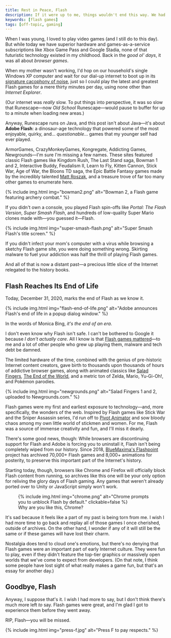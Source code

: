 ```yaml
---
title: Rest in Peace, Flash
description: If it were up to me, things wouldn't end this way. We had some great times together, but now it's time to say goodbye.
keywords: [flash games]
tags: [off-topic, gaming]
---
```


When I was young, I loved to play video games (and I still do to this day). But while today we have superior hardware and games-as-a-service subscriptions like Xbox Game Pass and Google Stadia, none of that futuristic technology existed in my childhood. Back in the *good ol' days*, it was all about *browser games*.

When my mother wasn't working, I'd hop on our household's single Windows XP computer and wait for our dial-up internet to boot up in its [signature cacophony of noise](https://www.metafilter.com/116577/Pshhhkkkkkkrrrrkakingkakingkakingtshchchchchchchchcchdingdingding), just so I could play the latest and greatest Flash games for a mere thirty minutes per day, using none other than *Internet Explorer*.

(Our internet was *really* slow. To put things into perspective, it was so slow that Runescape—now *Old School* Runescape—would pause to buffer for up to a minute when loading new areas.)

Anyway, Runescape runs on Java, and this post isn't about Java—it's about **Adobe Flash**: a dinosaur-age technology that powered some of the most enjoyable, quirky, and... *questionable*... games that my younger self had ever played.

ArmorGames, CrazyMonkeyGames, Kongregate, Addicting Games, Newgrounds—I'm sure I'm missing a few names. These sites featured classic Flash games like Kingdom Rush, The Last Stand saga, Bowman 1 and 2, Interactive Buddy, Feudalism II, Learn to Fly, Kitten Cannon, Stick War, Age of War, the Bloons TD saga, the Epic Battle Fantasy games made by the incredibly talented [Matt Roszak](http://kupogames.com/), and a treasure trove of far too many other games to enumerate here.

{% include img.html img="bowman2.png" alt="Bowman 2, a Flash game featuring archery combat." %}

If you didn't own a console, you played Flash spin-offs like *Portal: The Flash Version*, *Super Smash Flash*, and hundreds of low-quality Super Mario clones made with—you guessed it—Flash.

{% include img.html img="super-smash-flash.png" alt="Super Smash Flash's title screen." %}

If you didn't infect your mom's computer with a virus while browsing a sketchy Flash game site, you were doing something wrong. Skirting malware to fuel your addiction was half the thrill of playing Flash games.

And all of that is now a distant past—a precious little slice of the Internet relegated to the history books.

## Flash Reaches Its End of Life

Today, December 31, 2020, marks the end of Flash as we know it.

{% include img.html img="flash-end-of-life.png" alt="Adobe announces Flash's end of life in a popup dialog window." %}

In the words of Monica Bing, *it's the end of an era*.

I don't even know why Flash isn't safe. I can't be bothered to Google it because *I don't actually care*. All I know is that [Flash games mattered](https://www.youtube.com/watch?v=uhvey_FjtXA&list=LLIvgyoCCJ-3sfBhVqQhT8DA&index=101)—to me and a lot of other people who grew up playing them, malware and tech debt be damned.

The limited hardware of the time, combined with the genius of pre-historic Internet content creators, gave birth to thousands upon thousands of hours of addictive browser games, along with animated classics like [Salad Fingers](https://www.youtube.com/watch?v=M3iOROuTuMA), [The End of the World](https://www.youtube.com/watch?v=kCpjgl2baLs), and a metric ton of Zelda, Mario, Yu-Gi-Oh!, and Pokémon parodies.

{% include img.html img="newgrounds.png" alt="Salad Fingers 1 and 2, uploaded to Newgrounds.com." %}

Flash games were my first and earliest exposure to technology—and, more specifically, the wonders of the web. Inspired by Flash games like Stick War and the Sniper Assassin series, I'd run off to [Pivot Animator](https://pivotanimator.net/) and sow bloody chaos among my own little world of stickmen and women. For me, Flash was a source of immense creativity and fun, and I'll miss it dearly.

There's some good news, though: While browsers are discontinuing support for Flash and Adobe is forcing you to uninstall it, Flash isn't being completely wiped from our history. Since 2018, [BlueMaxima's Flashpoint](https://bluemaxima.org/flashpoint/) project has archived 70,000+ Flash games and 8,000+ animations for posterity, to preserve this important part of the Internet's history.

Starting today, though, browsers like Chrome and Firefox will officially block Flash content from running, so archives like this one will be your only option for reliving the glory days of Flash gaming. Any games that weren't already ported over to Unity or JavaScript simply won't work.

<figure>
  {% include img.html img="chrome.png" alt="Chrome prompts you to unblock Flash by default." clickable=false %}
  <figcaption>Why are you like this, Chrome?</figcaption>
</figure>

It's sad because it feels like a part of my past is being torn from me. I wish I had more time to go back and replay all of those games I once cherished, outside of archives. On the other hand, I wonder if any of it will still be the same or if these games will have lost their charm.

Nostalgia does tend to cloud one's emotions, but there's no denying that Flash games were an important part of early Internet culture. They were fun to play, even if they didn't feature the top-tier graphics or massively open worlds that we've come to expect from developers. (On that note, I think some people have lost sight of what really makes a game fun, but that's an essay for another day.)

## Goodbye, Flash

Anyway, I suppose that's it. I wish I had more to say, but I don't think there's much more left *to* say. Flash games were great, and I'm glad I got to experience them before they went away.

RIP, Flash—you will be missed.

{% include img.html img="press-f.jpg" alt="Press F to pay respects." %}
